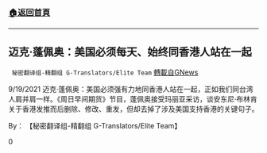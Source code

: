 ###  [:house:返回首頁](https://github.com/ourhimalayas/txt)
---


## 迈克·蓬佩奥：美国必须每天、始终同香港人站在一起
` 秘密翻译组-精翻组 G-Translators/Elite Team` [轉載自GNews](https://gnews.org/zh-hans/1545717/)

9/19/2021 迈克·蓬佩奥：美国必须强有力地同香港人站在一起，正如我们同台湾人肩并肩一样。《周日早间期货》节目，蓬佩奥接受玛丽亚采访，谈安东尼·布林肯关于香港发推而后删除、修改、重发，但却去掉了涉及美国支持香港的关键句子。

By： 【秘密翻译组-精翻组 G-Translators/Elite Team】

0
